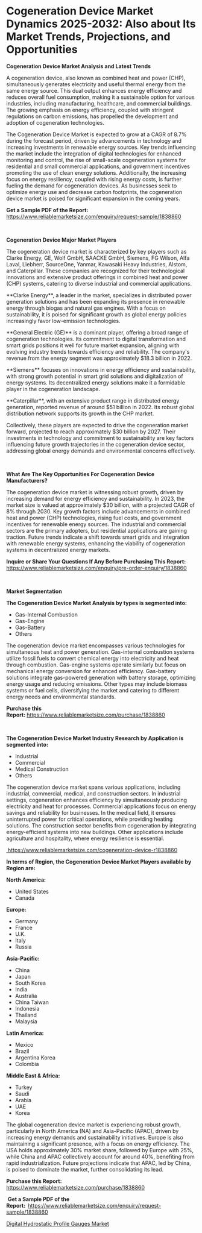 <p><h1>Cogeneration Device Market Dynamics 2025-2032: Also about Its Market Trends, Projections, and Opportunities</h1></p><p><strong>Cogeneration Device Market Analysis and Latest Trends</strong></p>
<p><p>A cogeneration device, also known as combined heat and power (CHP), simultaneously generates electricity and useful thermal energy from the same energy source. This dual output enhances energy efficiency and reduces overall fuel consumption, making it a sustainable option for various industries, including manufacturing, healthcare, and commercial buildings. The growing emphasis on energy efficiency, coupled with stringent regulations on carbon emissions, has propelled the development and adoption of cogeneration technologies.</p><p>The Cogeneration Device Market is expected to grow at a CAGR of 8.7% during the forecast period, driven by advancements in technology and increasing investments in renewable energy sources. Key trends influencing the market include the integration of digital technologies for enhanced monitoring and control, the rise of small-scale cogeneration systems for residential and small commercial applications, and government incentives promoting the use of clean energy solutions. Additionally, the increasing focus on energy resiliency, coupled with rising energy costs, is further fueling the demand for cogeneration devices. As businesses seek to optimize energy use and decrease carbon footprints, the cogeneration device market is poised for significant expansion in the coming years.</p></p>
<p><strong>Get a Sample PDF of the Report:&nbsp;</strong> <a href="https://www.reliablemarketsize.com/enquiry/request-sample/1838860?utm_campaign=2948&utm_medium=2&utm_source=Github&utm_content=ia&utm_term=12042025&utm_id=cogeneration-device">https://www.reliablemarketsize.com/enquiry/request-sample/1838860</a></p>
<p>&nbsp;</p>
<p><strong>Cogeneration Device Major Market Players</strong></p>
<p><p>The cogeneration device market is characterized by key players such as Clarke Energy, GE, Wolf GmbH, SAACKE GmbH, Siemens, FG Wilson, Alfa Laval, Liebherr, SourceOne, Yanmar, Kawasaki Heavy Industries, Alstom, and Caterpillar. These companies are recognized for their technological innovations and extensive product offerings in combined heat and power (CHP) systems, catering to diverse industrial and commercial applications.</p><p>**Clarke Energy**, a leader in the market, specializes in distributed power generation solutions and has been expanding its presence in renewable energy through biogas and natural gas engines. With a focus on sustainability, it is poised for significant growth as global energy policies increasingly favor low-emission technologies.</p><p>**General Electric (GE)** is a dominant player, offering a broad range of cogeneration technologies. Its commitment to digital transformation and smart grids positions it well for future market expansion, aligning with evolving industry trends towards efficiency and reliability. The company's revenue from the energy segment was approximately $18.3 billion in 2022.</p><p>**Siemens** focuses on innovations in energy efficiency and sustainability, with strong growth potential in smart grid solutions and digitalization of energy systems. Its decentralized energy solutions make it a formidable player in the cogeneration landscape.</p><p>**Caterpillar**, with an extensive product range in distributed energy generation, reported revenue of around $51 billion in 2022. Its robust global distribution network supports its growth in the CHP market.</p><p>Collectively, these players are expected to drive the cogeneration market forward, projected to reach approximately $30 billion by 2027. Their investments in technology and commitment to sustainability are key factors influencing future growth trajectories in the cogeneration device sector, addressing global energy demands and environmental concerns effectively.</p></p>
<p>&nbsp;</p>
<p><strong>What Are The Key Opportunities For Cogeneration Device Manufacturers?</strong></p>
<p><p>The cogeneration device market is witnessing robust growth, driven by increasing demand for energy efficiency and sustainability. In 2023, the market size is valued at approximately $30 billion, with a projected CAGR of 8% through 2030. Key growth factors include advancements in combined heat and power (CHP) technologies, rising fuel costs, and government incentives for renewable energy sources. The industrial and commercial sectors are the primary adopters, but residential applications are gaining traction. Future trends indicate a shift towards smart grids and integration with renewable energy systems, enhancing the viability of cogeneration systems in decentralized energy markets.</p></p>
<p><strong>Inquire or Share Your Questions If Any Before Purchasing This Report:</strong> <a href="https://www.reliablemarketsize.com/enquiry/pre-order-enquiry/1838860?utm_campaign=2948&utm_medium=2&utm_source=Github&utm_content=ia&utm_term=12042025&utm_id=cogeneration-device">https://www.reliablemarketsize.com/enquiry/pre-order-enquiry/1838860</a></p>
<p>&nbsp;</p>
<p><strong>Market Segmentation</strong></p>
<p><strong>The Cogeneration Device Market Analysis by types is segmented into:</strong></p>
<p><ul><li>Gas-Internal Combustion</li><li>Gas-Engine</li><li>Gas-Battery</li><li>Others</li></ul></p>
<p><p>The cogeneration device market encompasses various technologies for simultaneous heat and power generation. Gas-internal combustion systems utilize fossil fuels to convert chemical energy into electricity and heat through combustion. Gas-engine systems operate similarly but focus on mechanical energy conversion for enhanced efficiency. Gas-battery solutions integrate gas-powered generation with battery storage, optimizing energy usage and reducing emissions. Other types may include biomass systems or fuel cells, diversifying the market and catering to different energy needs and environmental standards.</p></p>
<p><strong>Purchase this Report:&nbsp;</strong><a href="https://www.reliablemarketsize.com/purchase/1838860?utm_campaign=2948&utm_medium=2&utm_source=Github&utm_content=ia&utm_term=12042025&utm_id=cogeneration-device">https://www.reliablemarketsize.com/purchase/1838860</a></p>
<p>&nbsp;</p>
<p><strong>The Cogeneration Device Market Industry Research by Application is segmented into:</strong></p>
<p><ul><li>Industrial</li><li>Commercial</li><li>Medical Construction</li><li>Others</li></ul></p>
<p><p>The cogeneration device market spans various applications, including industrial, commercial, medical, and construction sectors. In industrial settings, cogeneration enhances efficiency by simultaneously producing electricity and heat for processes. Commercial applications focus on energy savings and reliability for businesses. In the medical field, it ensures uninterrupted power for critical operations, while providing heating solutions. The construction sector benefits from cogeneration by integrating energy-efficient systems into new buildings. Other applications include agriculture and hospitality, where energy resilience is essential.</p></p>
<p><a href="https://www.reliablemarketsize.com/cogeneration-device-r1838860?utm_campaign=2948&utm_medium=2&utm_source=Github&utm_content=ia&utm_term=12042025&utm_id=cogeneration-device">&nbsp;https://www.reliablemarketsize.com/cogeneration-device-r1838860</a></p>
<p><strong>In terms of Region, the Cogeneration Device Market Players available by Region are:</strong></p>
<p>
    <p> <strong> North America: </strong>
        <ul>
            <li>United States</li>
            <li>Canada</li>
        </ul>
        </p> 
    <p> <strong> Europe: </strong>
        <ul>
            <li>Germany</li>
            <li>France</li>
            <li>U.K.</li>
            <li>Italy</li>
            <li>Russia</li>
        </ul>
        </p> 
    <p> <strong> Asia-Pacific: </strong>
        <ul>
            <li>China</li>
            <li>Japan</li>
            <li>South Korea</li>
            <li>India</li>
            <li>Australia</li>
            <li>China Taiwan</li>
            <li>Indonesia</li>
            <li>Thailand</li>
            <li>Malaysia</li>
        </ul>
        </p> 
    <p> <strong> Latin America: </strong>
        <ul>
            <li>Mexico</li>
            <li>Brazil</li>
            <li>Argentina Korea</li>
            <li>Colombia</li>
        </ul>
        </p> 
    <p> <strong> Middle East & Africa: </strong>
        <ul>
            <li>Turkey</li>
            <li>Saudi</li>
            <li>Arabia</li>
            <li>UAE</li>
            <li>Korea</li>
        </ul>
    </p>
    </p>
<p><p>The global cogeneration device market is experiencing robust growth, particularly in North America (NA) and Asia-Pacific (APAC), driven by increasing energy demands and sustainability initiatives. Europe is also maintaining a significant presence, with a focus on energy efficiency. The USA holds approximately 30% market share, followed by Europe with 25%, while China and APAC collectively account for around 40%, benefiting from rapid industrialization. Future projections indicate that APAC, led by China, is poised to dominate the market, further consolidating its lead.</p></p>
<p><strong>Purchase this Report: </strong><a href="https://www.reliablemarketsize.com/purchase/1838860?utm_campaign=2948&utm_medium=2&utm_source=Github&utm_content=ia&utm_term=12042025&utm_id=cogeneration-device">https://www.reliablemarketsize.com/purchase/1838860</a></p>
<p>&nbsp;<strong>Get a Sample PDF of the Report:&nbsp;&nbsp;</strong><a href="https://www.reliablemarketsize.com/enquiry/request-sample/1838860?utm_campaign=2948&utm_medium=2&utm_source=Github&utm_content=ia&utm_term=12042025&utm_id=cogeneration-device">https://www.reliablemarketsize.com/enquiry/request-sample/1838860</a></p>
<p><strong></strong></p>
<p><p><a href="https://github.com/vjorelaclliv/Market-Research-Report-List-1/blob/main/digital-hydrostatic-profile-gauges-market.md?utm_campaign=2948&utm_medium=2&utm_source=Github&utm_content=ia&utm_term=12042025&utm_id=cogeneration-device">Digital Hydrostatic Profile Gauges Market</a></p></p>